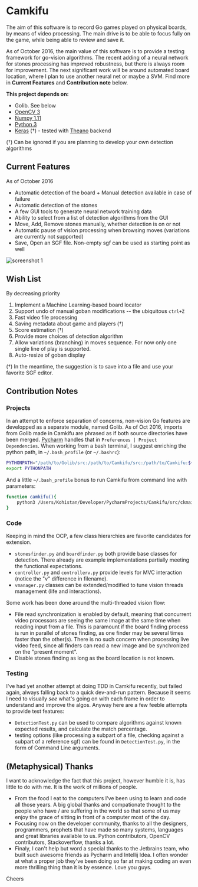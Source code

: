 
# Camkifu

The aim of this software is to record Go games played on physical boards, by means of video processing. The main drive is to be able to focus fully on the game, while being able to review and save it.

As of October 2016, the main value of this software is to provide a testing framework for go-vision algorithms. The recent adding of a neural network for stones processing has improved robustness, but there is always room for improvement. The next significant work will be around automated board location, where I plan to use another neural net or maybe a SVM. Find more in **Current Features** and **Contribution note** below.

**This project depends on:**

- Golib. See below
- [OpenCV 3](http://opencv.org/)
- [Numpy 1.11](http://www.numpy.org/)
- [Python 3](https://www.python.org/downloads/)
- [Keras](https://keras.io/) (†) - tested with [Theano](http://deeplearning.net/software/theano/) backend

(†) Can be ignored if you are planning to develop your own detection algorithms

## Current Features
As of October 2016
- Automatic detection of the board + Manual detection available in case of failure
- Automatic detection of the stones
- A few GUI tools to generate neural network training data
- Ability to select from a list of detection algorithms from the GUI
- Move, Add, Remove stones manually, whether detection is on or not
- Automatic pause of vision processing when browsing moves (variations are currently not supported)
- Save, Open an SGF file. Non-empty sgf can be used as starting point as well

![screenshot 1](https://cloud.githubusercontent.com/assets/6020369/19236686/eda1b88e-8ef8-11e6-98b8-80771cff651c.png)

## Wish List
By decreasing priority

1. Implement a Machine Learning-based board locator
2. Support undo of manual goban modifications -- the ubiquitous `ctrl+Z`
3. Fast video file processing
4. Saving metadata about game and players (†)
5. Score estimation (†)
6. Provide more choices of detection algorithm
7. Allow variations (branching) in moves sequence. For now only one single line of play is supported.
8. Auto-resize of goban display

(†) In the meantime, the suggestion is to save into a file and use your favorite SGF editor.


## Contribution Notes

### Projects
In an attempt to enforce separation of concerns, non-vision Go features are developped as a separate module, named Golib. As of Oct 2016, imports from Golib made in Camkifu are phrased as if both source directories have been merged. [Pycharm](http://www.jetbrains.com/pycharm/) handles that in `Preferences | Project Dependencies`. When working from a bash terminal, I suggest enriching the python path, in ```~/.bash_profile``` (or ```~/.bashrc```):
```sh
PYTHONPATH="/path/to/Golib/src:/path/to/Camkifu/src:/path/to/Camkifu:${PYTHONPATH}"
export PYTHONPATH
```

And a little ```~/.bash_profile``` bonus to run Camkifu from command line with parameters:
```sh
function camkifu(){
    python3 /Users/Kohistan/Developer/PycharmProjects/Camkifu/src/ckmain.py "$@";
}
```

### Code
Keeping in mind the OCP, a few class hierarchies are favorite candidates for extension.

- `stonesfinder.py` and `boardfinder.py` both provide base classes for detection. There already are example implementations partially meeting the functional expectations.
- `controller.py` and `controllerv.py` provide levels for MVC interaction (notice the "v" difference in filename).
- `vmanager.py` classes can be extended/modified to tune vision threads management (life and interactions).

Some work has been done around the multi-threaded vision flow:

- File read synchronization is enabled by default, meaning that concurrent video processors are seeing the same image at the same time when reading input from a file. This is paramount if the board finding process is run in parallel of stones finding, as one finder may be several times faster than the other(s). There is no such concern when processing live video feed, since all finders can read a new image and be synchronized on the "present moment".
- Disable stones finding as long as the board location is not known.

### Testing
I've had yet another attempt at doing TDD in Camkifu recently, but failed again, always falling back to a quick dev-and-run pattern. Because it seems I need to visually _see_ what's going on with each frame in order to understand and improve the algos. Anyway here are a few feeble attempts to provide test features:
- `DetectionTest.py` can be used to compare algorithms against known expected results, and calculate the match percentage.
- testing options (like processing a subpart of a file, checking against a subpart of a reference sgf) can be found in `DetectionTest.py`, in the form of Command Line arguments.

## (Metaphysical) Thanks

I want to acknowledge the fact that this project, however humble it is, has little to do with me. It is the work of millions of people.

- From the food I eat to the computers I've been using to learn and code all those years. A big global thanks and compationate thought to the people who have / are suffering in the world so that some of us may enjoy the grace of sitting in front of a computer most of the day.
- Focusing now on the developer community, thanks to all the designers, programmers, prophets that have made so many systems, languages and great libraries available to us. Python contributors, OpenCV contributors, Stackoverflow, thanks a lot.
- Finaly, I can't help but word a special thanks to the Jetbrains team, who built such awesome friends as Pycharm and Intellij Idea. I often wonder at what a proper job they've been doing so far at making coding an even more thrilling thing than it is by essence. Love you guys.
 
 Cheers
